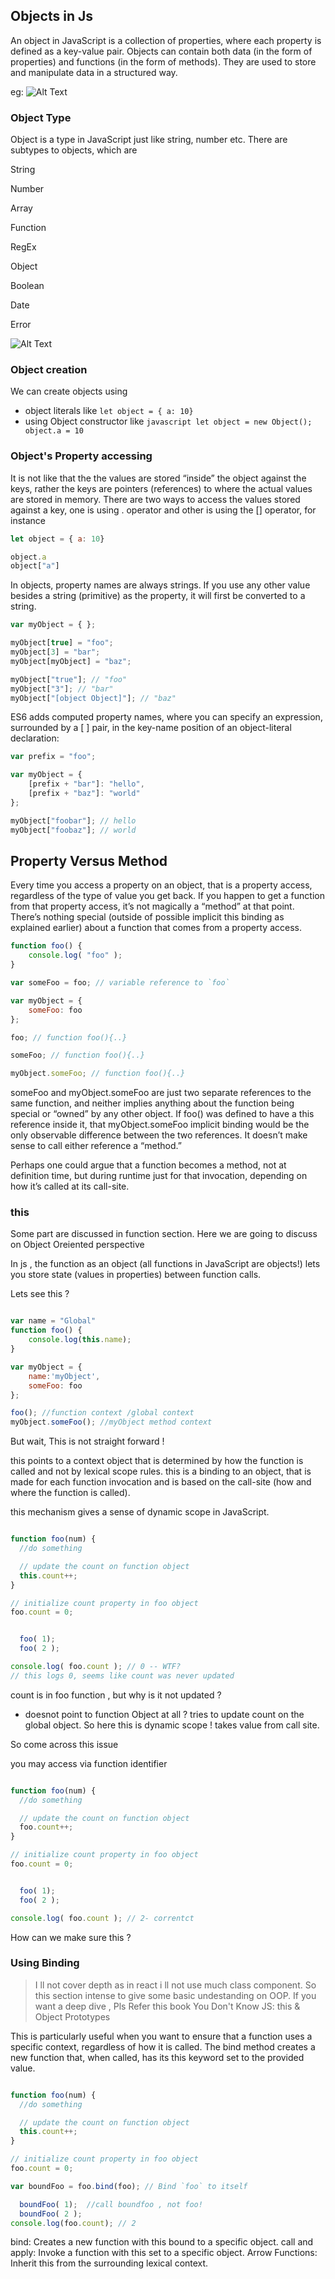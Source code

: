 ## Objects in Js ##
An object in JavaScript is a collection of properties, where each property is defined as a key-value pair. Objects can contain both data (in the form of properties) and functions (in the form of methods). They are used to store and manipulate data in a structured way.

eg:
![Alt Text](asset/obj2.jpg)


### Object Type ###
Object is a type in JavaScript just like string, number etc. There are subtypes to objects, which are

String

Number

Array

Function

RegEx

Object

Boolean

Date

Error


![Alt Text](asset/Object.gif)

### Object creation  ###
We can create objects using
- object literals like ```let object = { a: 10} ```
- using Object constructor like ```javascript let object = new Object(); object.a = 10```

### Object's Property accessing  ###
It is not like that the the values are stored “inside” the object against the keys, rather the keys are pointers (references) to where the actual values are stored in memory.
There are two ways to access the values stored against a key, one is using . operator and other is using the [] operator, for instance

```javascript repl+
let object = { a: 10}

object.a 
object["a"]
```

In objects, property names are always strings. If you use any other value besides a string (primitive) as the property,
it will first be converted to a string.

```javascript repl+
var myObject = { };

myObject[true] = "foo";
myObject[3] = "bar";
myObject[myObject] = "baz";

myObject["true"]; // "foo"
myObject["3"]; // "bar"
myObject["[object Object]"]; // "baz"
```

ES6 adds computed property names, where you can specify an expression, surrounded by a [ ] pair, in the key-name position of an object-literal declaration:

```javascript repl+
var prefix = "foo";

var myObject = {
    [prefix + "bar"]: "hello",
    [prefix + "baz"]: "world"
};

myObject["foobar"]; // hello
myObject["foobaz"]; // world

```

## Property Versus Method ##

Every time you access a property on an object, that is a property access, regardless of the type of value you get back. If you happen to get a function from that property access, it’s not magically a “method” at that point. There’s nothing special (outside of possible implicit this binding as explained earlier) about a function that comes from a property access.

```javascript repl+
function foo() {
    console.log( "foo" );
}

var someFoo = foo; // variable reference to `foo`

var myObject = {
    someFoo: foo
};

foo; // function foo(){..}

someFoo; // function foo(){..}

myObject.someFoo; // function foo(){..}

```

someFoo and myObject.someFoo are just two separate references to the same function, and neither implies anything about the function being special or “owned” by any other object. If foo() was defined to have a this reference inside it, that myObject.someFoo implicit binding would be the only observable difference between the two references. It doesn’t make sense to call either reference a “method.”

Perhaps one could argue that a function becomes a method, not at definition time, but during runtime just for that invocation, depending on how it’s called at its call-site.

### this  ###
Some part are discussed in function section. Here we are going to discuss on Object Oreiented perspective

In js , the function as an object (all functions in JavaScript are objects!) lets you store state (values in properties) between function calls.

Lets see this ?

``` javascript repl+

var name = "Global"
function foo() {
    console.log(this.name);
}

var myObject = {
    name:'myObject',
    someFoo: foo
};

foo(); //function context /global context
myObject.someFoo(); //myObject method context 

```

But wait, This is not straight forward !

this points to a context object that is determined by how the function is called and not by lexical scope rules.
this is a binding to an object, that is made for each function invocation and is based on the call-site (how and where the function is called).

this mechanism gives a sense of dynamic scope in JavaScript.

``` javascript repl+

function foo(num) {
  //do something

  // update the count on function object
  this.count++;
}

// initialize count property in foo object
foo.count = 0;


  foo( 1);
  foo( 2 );

console.log( foo.count ); // 0 -- WTF?
// this logs 0, seems like count was never updated

```

count is in foo function , but why is it not updated ?
- doesnot point to function Object at all ?  tries to update count on the global object.
  So here this is dynamic scope ! takes value from call site.

So come across this issue

you may  access via function identifier

``` javascript repl+

function foo(num) {
  //do something

  // update the count on function object
  foo.count++;
}

// initialize count property in foo object
foo.count = 0;


  foo( 1);
  foo( 2 );

console.log( foo.count ); // 2- correntct

```
How can we make sure this ?

### Using Binding ###
>I ll not cover depth as in react i ll not use much class component. So this section intense to give some basic undestanding
on OOP. If you want a deep dive , Pls Refer this book You Don't Know JS: this & Object Prototypes

This is particularly useful when you want to ensure that a function uses a specific context, regardless of how it is called.
The bind method creates a new function that, when called, has its this keyword set to the provided value.

``` javascript repl+

function foo(num) {
  //do something

  // update the count on function object
  this.count++;
}

// initialize count property in foo object
foo.count = 0;

var boundFoo = foo.bind(foo); // Bind `foo` to itself

  boundFoo( 1);  //call boundfoo , not foo!
  boundFoo( 2 );
console.log(foo.count); // 2

```

bind: Creates a new function with this bound to a specific object.
call and apply: Invoke a function with this set to a specific object.
Arrow Functions: Inherit this from the surrounding lexical context.
